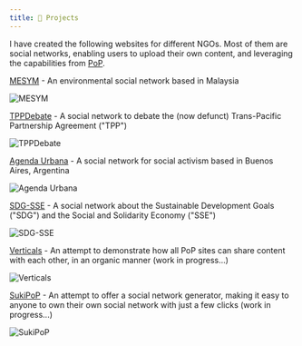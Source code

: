 ```yaml
---
title: 💪 Projects
---
```


I have created the following websites for different NGOs. Most of them are social networks, enabling users to upload their own content, and leveraging the capabilities from [PoP](https://github.com/leoloso/PoP).

[MESYM](https://www.mesym.com) - An environmental social network based in Malaysia

![MESYM](/images/mesym-1200.jpg "MESYM")

[TPPDebate](https://my.tppdebate.org) - A social network to debate the (now defunct) Trans-Pacific Partnership Agreement ("TPP")

![TPPDebate](/images/tppdebate-1200.jpg "TPPDebate")

[Agenda Urbana](https://agendaurbana.org) - A social network for social activism based in Buenos Aires, Argentina

![Agenda Urbana](/images/agendaurbana-1200.jpg "Agenda Urbana")

[SDG-SSE](https://sdg-sse.org) - A social network about the Sustainable Development Goals ("SDG") and the Social and Solidarity Economy ("SSE")

![SDG-SSE](/images/sdg-sse-1200.jpg "SDG-SSE")

[Verticals](https://verticals.io) - An attempt to demonstrate how all PoP sites can share content with each other, in an organic manner (work in progress...)

![Verticals](/images/verticals-1200.jpg "Verticals")

[SukiPoP](https://sukipop.com) - An attempt to offer a social network generator, making it easy to anyone to own their own social network with just a few clicks (work in progress...)

![SukiPoP](/images/sukipop-1200.jpg "SukiPoP")
